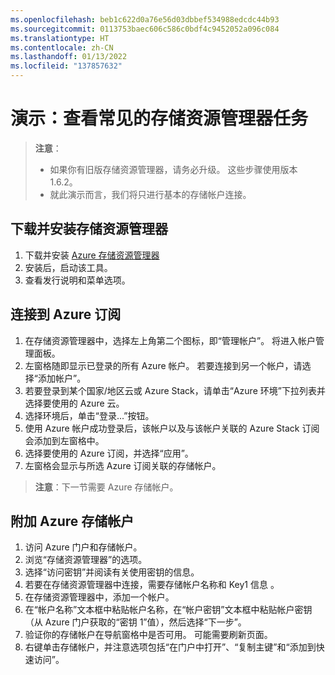 ```yaml
---
ms.openlocfilehash: beb1c622d0a76e56d03dbbef534988edcdc44b93
ms.sourcegitcommit: 0113753baec606c586c0bdf4c9452052a096c084
ms.translationtype: HT
ms.contentlocale: zh-CN
ms.lasthandoff: 01/13/2022
ms.locfileid: "137857632"
---
```

# <a name="demonstration-review-common-storage-explorer-tasks"></a>演示：查看常见的存储资源管理器任务

>**注意**：
>- 如果你有旧版存储资源管理器，请务必升级。 这些步骤使用版本 1.6.2。
>- 就此演示而言，我们将只进行基本的存储帐户连接。

## <a name="download-and-install-storage-explorer"></a>下载并安装存储资源管理器

1. 下载并安装 [Azure 存储资源管理器](https://azure.microsoft.com/features/storage-explorer/) 
2. 安装后，启动该工具。
3. 查看发行说明和菜单选项。

## <a name="connect-to-an-azure-subscription"></a>连接到 Azure 订阅

1. 在存储资源管理器中，选择左上角第二个图标，即“管理帐户”。 将进入帐户管理面板。
2. 左窗格随即显示已登录的所有 Azure 帐户。 若要连接到另一个帐户，请选择“添加帐户”。
3. 若要登录到某个国家/地区云或 Azure Stack，请单击“Azure 环境”下拉列表并选择要使用的 Azure 云。 
4. 选择环境后，单击“登录...”按钮。 
5. 使用 Azure 帐户成功登录后，该帐户以及与该帐户关联的 Azure Stack 订阅会添加到左窗格中。 
6. 选择要使用的 Azure 订阅，并选择“应用”。
7. 左窗格会显示与所选 Azure 订阅关联的存储帐户。

>**注意**：下一节需要 Azure 存储帐户。 

## <a name="attach-an-azure-storage-account"></a>附加 Azure 存储帐户

1. 访问 Azure 门户和存储帐户。
2. 浏览“存储资源管理器”的选项。
3. 选择“访问密钥”并阅读有关使用密钥的信息。 
4. 若要在存储资源管理器中连接，需要存储帐户名称和 Key1 信息 。
5. 在存储资源管理器中，添加一个帐户。
6. 在“帐户名称”文本框中粘贴帐户名称，在“帐户密钥”文本框中粘贴帐户密钥（从 Azure 门户获取的“密钥 1”值），然后选择“下一步”。
7. 验证你的存储帐户在导航窗格中是否可用。 可能需要刷新页面。 
8. 右键单击存储帐户，并注意选项包括“在门户中打开”、“复制主键”和“添加到快速访问”。